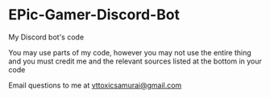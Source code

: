 # EPic-Gamer-Discord-Bot
My Discord bot's code

You may use parts of my code, however you may not use the entire thing and you must credit me and the relevant sources listed at the bottom in your code

Email questions to me at vttoxicsamurai@gmail.com

